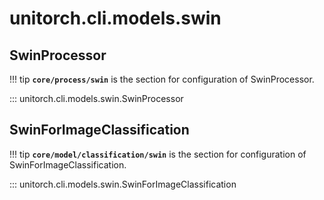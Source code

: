 # unitorch.cli.models.swin

## SwinProcessor

!!! tip
    **`core/process/swin`** is the section for configuration of SwinProcessor.

::: unitorch.cli.models.swin.SwinProcessor

## SwinForImageClassification

!!! tip
    **`core/model/classification/swin`** is the section for configuration of SwinForImageClassification.

::: unitorch.cli.models.swin.SwinForImageClassification
